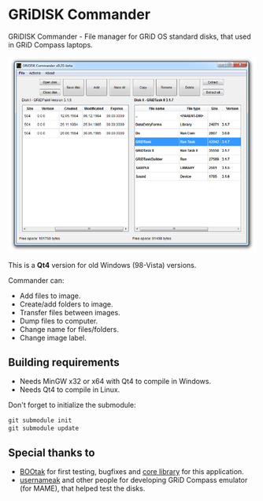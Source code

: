 # GRiDISK Commander
GRiDISK Commander - File manager for GRiD OS standard disks, that used in GRiD Compass laptops.

![Main Window](https://raw.githubusercontent.com/Bs0Dd/GRiDISKCOM/gridiskcom4/mainwindow.png)

This is a **Qt4** version for old Windows (98-Vista) versions.

Commander can:

* Add files to image.
* Create/add folders to image.
* Transfer files between images.
* Dump files to computer.
* Change name for files/folders.
* Change image label.

## Building requirements
* Needs MinGW x32 or x64 with Qt4 to compile in Windows.
* Needs Qt4 to compile in Linux.

Don't forget to initialize the submodule:
```
git submodule init
git submodule update
```

## Special thanks to
* [BOOtak](https://github.com/BOOtak) for first testing, bugfixes and [core library](https://github.com/BOOtak/CCOS-disk-utils) for this application.
* [usernameak](https://github.com/usernameak) and other people for developing GRiD Compass emulator (for MAME), that helped test the disks.
